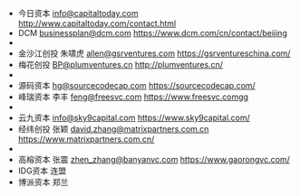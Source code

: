 - 今日资本    info@capitaltoday.com                      http://www.capitaltoday.com/contact.html
- DCM         businessplan@dcm.com                       https://www.dcm.com/cn/contact/beijing
- 
- 金沙江创投  朱啸虎 allen@gsrventures.com               https://gsrventureschina.com/
- 梅花创投    BP@plumventures.cn                         http://plumventures.cn/ 
- 
- 源码资本    hg@sourcecodecap.com                       https://sourcecodecap.com/
- 峰瑞资本    李丰 feng@freesvc.com                      https://www.freesvc.comgg
- 
- 云九资本    info@sky9capital.com                       https://www.sky9capital.com/
- 经纬创投    张颖 david.zhang@matrixpartners.com.cn     https://www.matrixpartners.com.cn/
- 
- 高榕资本    张震 zhen_zhang@banyanvc.com               https://www.gaorongvc.com/
- IDG资本     连盟
- 博派资本    郑兰
